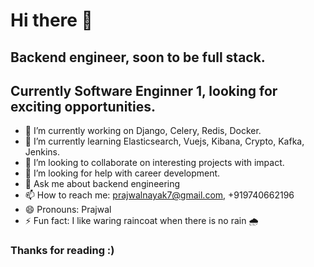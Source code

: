 # Hi there 👋

## Backend engineer, soon to be full stack.
## Currently Software Enginner 1, looking for exciting opportunities.


- 🔭 I’m currently working on Django, Celery, Redis, Docker.
- 🌱 I’m currently learning Elasticsearch, Vuejs, Kibana, Crypto, Kafka, Jenkins.
- 👯 I’m looking to collaborate on interesting projects with impact.
- 🤔 I’m looking for help with career development.
- 💬 Ask me about backend engineering
- 📫 How to reach me: prajwalnayak7@gmail.com, +919740662196
- 😄 Pronouns: Prajwal
- ⚡ Fun fact: I like waring raincoat when there is no rain 🌧 


### Thanks for reading :)
